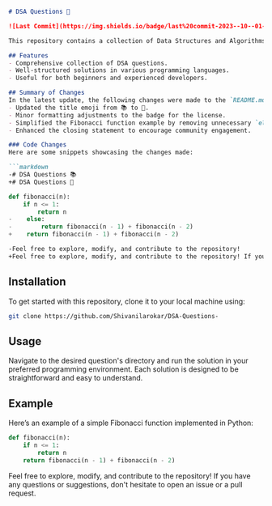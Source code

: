 ```markdown
# DSA Questions 📖

![Last Commit](https://img.shields.io/badge/last%20commit-2023--10--01-brightgreen) ![License](https://img.shields.io/badge/license-MIT-blue.svg)

This repository contains a collection of Data Structures and Algorithms (DSA) questions and their solutions, aimed at helping developers enhance their coding skills and understanding of key concepts.

## Features
- Comprehensive collection of DSA questions.
- Well-structured solutions in various programming languages.
- Useful for both beginners and experienced developers.

## Summary of Changes
In the latest update, the following changes were made to the `README.md` file:
- Updated the title emoji from 📚 to 📖.
- Minor formatting adjustments to the badge for the license.
- Simplified the Fibonacci function example by removing unnecessary `else` statements.
- Enhanced the closing statement to encourage community engagement.

### Code Changes
Here are some snippets showcasing the changes made:

```markdown
-# DSA Questions 📚
+# DSA Questions 📖
```

```python
def fibonacci(n):
    if n <= 1:
        return n
-    else:
-        return fibonacci(n - 1) + fibonacci(n - 2)
+    return fibonacci(n - 1) + fibonacci(n - 2)
```

```markdown
-Feel free to explore, modify, and contribute to the repository!
+Feel free to explore, modify, and contribute to the repository! If you have any questions or suggestions, don't hesitate to open an issue or a pull request.
```

## Installation
To get started with this repository, clone it to your local machine using:

```bash
git clone https://github.com/Shivanilarokar/DSA-Questions-
```

## Usage
Navigate to the desired question's directory and run the solution in your preferred programming environment. Each solution is designed to be straightforward and easy to understand.

## Example
Here’s an example of a simple Fibonacci function implemented in Python:

```python
def fibonacci(n):
    if n <= 1:
        return n
    return fibonacci(n - 1) + fibonacci(n - 2)
```

Feel free to explore, modify, and contribute to the repository! If you have any questions or suggestions, don't hesitate to open an issue or a pull request.
```
